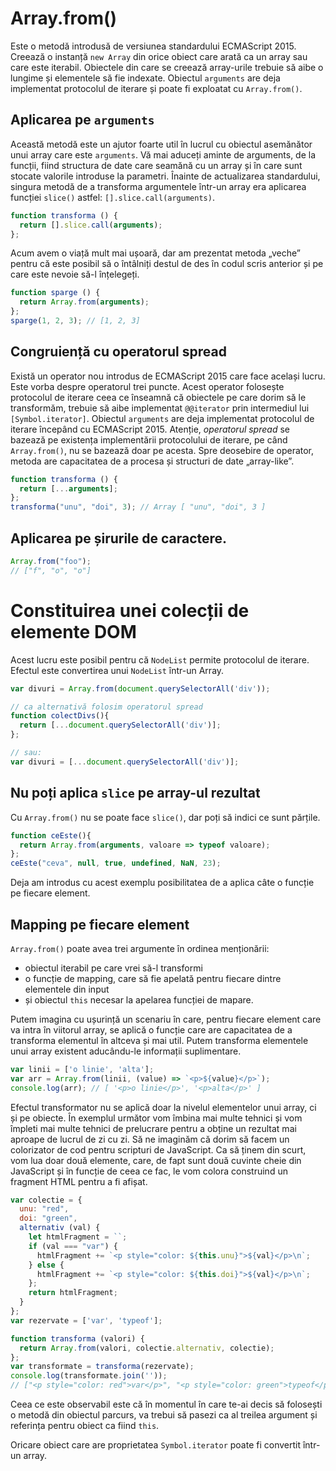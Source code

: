 # Array.from()

Este o metodă introdusă de versiunea standardului ECMAScript 2015. Creează o instanță `new Array` din orice obiect care arată ca un array sau care este iterabil. Obiectele din care se creează array-urile trebuie să aibe o lungime și elementele să fie indexate. Obiectul `arguments` are deja implementat protocolul de iterare și poate fi exploatat cu `Array.from()`.

## Aplicarea pe `arguments`

Această metodă este un ajutor foarte util în lucrul cu obiectul asemănător unui array care este `arguments`. Vă mai aduceți aminte de arguments, de la funcții, fiind structura de date care seamănă cu un array și în care sunt stocate valorile introduse la parametri. Înainte de actualizarea standardului, singura metodă de a transforma argumentele într-un array era aplicarea funcției `slice()` astfel: `[].slice.call(arguments)`.

```javascript
function transforma () {
  return [].slice.call(arguments);
};
```

Acum avem o viață mult mai ușoară, dar am prezentat metoda „veche” pentru că este posibil să o întâlniți destul de des în codul scris anterior și pe care este nevoie să-l înțelegeți.

```javascript
function sparge () {
  return Array.from(arguments);
};
sparge(1, 2, 3); // [1, 2, 3]
```

## Congruiență cu operatorul spread

Există un operator nou introdus de ECMAScript 2015 care face același lucru. Este vorba despre operatorul trei puncte. Acest operator folosește protocolul de iterare ceea ce înseamnă că obiectele pe care dorim să le transformăm, trebuie să aibe implementat `@@iterator` prin intermediul lui `[Symbol.iterator]`. Obiectul `arguments` are deja implementat protocolul de iterare începând cu ECMAScript 2015. Atenție, *operatorul spread* se bazează pe existența implementării protocolului de iterare, pe când `Array.from()`, nu se bazează doar pe acesta. Spre deosebire de operator, metoda are capacitatea de a procesa și structuri de date „array-like”.

```javascript
function transforma () {
  return [...arguments];
};
transforma("unu", "doi", 3); // Array [ "unu", "doi", 3 ]
```

## Aplicarea pe șirurile de caractere.

```javascript
Array.from("foo");
// ["f", "o", "o"]
```

# Constituirea unei colecții de elemente DOM

Acest lucru este posibil pentru că `NodeList` permite protocolul de iterare. Efectul este convertirea unui `NodeList` într-un Array.

```javascript
var divuri = Array.from(document.querySelectorAll('div'));

// ca alternativă folosim operatorul spread
function colectDivs(){
  return [...document.querySelectorAll('div')];
};

// sau:
var divuri = [...document.querySelectorAll('div')];
```

## Nu poți aplica `slice` pe array-ul rezultat

Cu `Array.from()` nu se poate face `slice()`, dar poți să indici ce sunt părțile.

```javascript
function ceEste(){
  return Array.from(arguments, valoare => typeof valoare);
};
ceEste("ceva", null, true, undefined, NaN, 23);
```

Deja am introdus cu acest exemplu posibilitatea de a aplica câte o funcție pe fiecare element.

## Mapping pe fiecare element

`Array.from()` poate avea trei argumente în ordinea menționării:

-   obiectul iterabil pe care vrei să-l transformi
-   o funcție de mapping, care să fie apelată pentru fiecare dintre elementele din input
-   și obiectul `this` necesar la apelarea funcției de mapare.

Putem imagina cu ușurință un scenariu în care, pentru fiecare element care va intra în viitorul array, se aplică o funcție care are capacitatea de a transforma elementul în altceva și mai util. Putem transforma elementele unui array existent aducându-le informații suplimentare.

```javascript
var linii = ['o linie', 'alta'];
var arr = Array.from(linii, (value) => `<p>${value}</p>`);
console.log(arr); // [ '<p>o linie</p>', '<p>alta</p>' ]
```

Efectul transformator nu se aplică doar la nivelul elementelor unui array, ci și pe obiecte. În exemplul următor vom îmbina mai multe tehnici și vom împleti mai multe tehnici de prelucrare pentru a obține un rezultat mai aproape de lucrul de zi cu zi. Să ne imaginăm că dorim să facem un colorizator de cod pentru scripturi de JavaScript. Ca să ținem din scurt, vom lua doar două elemente, care, de fapt sunt două cuvinte cheie din JavaScript și în funcție de ceea ce fac, le vom colora construind un fragment HTML pentru a fi afișat.

```javascript
var colectie = {
  unu: "red",
  doi: "green",
  alternativ (val) {
    let htmlFragment = ``;
    if (val === "var") {
      htmlFragment += `<p style="color: ${this.unu}">${val}</p>\n`;
    } else {
      htmlFragment += `<p style="color: ${this.doi}">${val}</p>\n`;
    };
    return htmlFragment;
  }
};
var rezervate = ['var', 'typeof'];

function transforma (valori) {
  return Array.from(valori, colectie.alternativ, colectie);
};
var transformate = transforma(rezervate);
console.log(transformate.join(''));
// ["<p style="color: red">var</p>", "<p style="color: green">typeof</p>"]
```

Ceea ce este observabil este că în momentul în care te-ai decis să folosești o metodă din obiectul parcurs, va trebui să pasezi ca al treilea argument și referința pentru obiect ca fiind `this`.

Oricare obiect care are proprietatea `Symbol.iterator` poate fi convertit într-un array.
